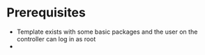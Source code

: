
# Prerequisites

- Template exists with some basic packages and the user on the controller can log in as root
- 


